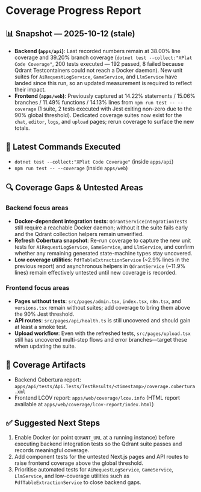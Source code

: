 # Coverage Progress Report

## 📊 Snapshot — 2025-10-12 (stale)

- **Backend (`apps/api`)**: Last recorded numbers remain at 38.00% line coverage and 39.20% branch coverage (`dotnet test --collect:"XPlat Code Coverage"`, 200 tests executed — 192 passed, 8 failed because Qdrant Testcontainers could not reach a Docker daemon). New unit suites for `AiRequestLogService`, `GameService`, and `LlmService` have landed since this run, so an updated measurement is required to reflect their impact.
- **Frontend (`apps/web`)**: Previously captured at 14.22% statements / 15.06% branches / 11.49% functions / 14.13% lines from `npm run test -- --coverage` (1 suite, 2 tests executed with Jest exiting non-zero due to the 90% global threshold). Dedicated coverage suites now exist for the `chat`, `editor`, `logs`, and `upload` pages; rerun coverage to surface the new totals.

## 🧪 Latest Commands Executed

- `dotnet test --collect:"XPlat Code Coverage"` (inside `apps/api`)
- `npm run test -- --coverage` (inside `apps/web`)

## 🔍 Coverage Gaps & Untested Areas

### Backend focus areas

- **Docker-dependent integration tests**: `QdrantServiceIntegrationTests` still require a reachable Docker daemon; without it the suite fails early and the Qdrant collection helpers remain unverified.
- **Refresh Cobertura snapshot**: Re-run coverage to capture the new unit tests for `AiRequestLogService`, `GameService`, and `LlmService`, and confirm whether any remaining generated state-machine types stay uncovered.
- **Low coverage utilities**: `PdfTableExtractionService` (~2.9% lines in the previous report) and asynchronous helpers in `QdrantService` (~11.9% lines) remain effectively untested until new coverage is recorded.

### Frontend focus areas

- **Pages without tests**: `src/pages/admin.tsx`, `index.tsx`, `n8n.tsx`, and `versions.tsx` remain without suites; add coverage to bring them above the 90% Jest threshold.
- **API routes**: `src/pages/api/health.ts` is still uncovered and should gain at least a smoke test.
- **Upload workflow**: Even with the refreshed tests, `src/pages/upload.tsx` still has uncovered multi-step flows and error branches—target these when updating the suite.

## 📂 Coverage Artifacts

- Backend Cobertura report: `apps/api/tests/Api.Tests/TestResults/<timestamp>/coverage.cobertura.xml`
- Frontend LCOV report: `apps/web/coverage/lcov.info` (HTML report available at `apps/web/coverage/lcov-report/index.html`)

## ✅ Suggested Next Steps

1. Enable Docker (or point `QDRANT_URL` at a running instance) before executing backend integration tests so the Qdrant suite passes and records meaningful coverage.
2. Add component tests for the untested Next.js pages and API routes to raise frontend coverage above the global threshold.
3. Prioritise automated tests for `AiRequestLogService`, `GameService`, `LlmService`, and low-coverage utilities such as `PdfTableExtractionService` to close backend gaps.
